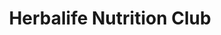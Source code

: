 ---
title: "Herbalife Nutrition Club"
url: /miami/herbalife-nutrition-club/
shop: Nahrungsergänzung
---